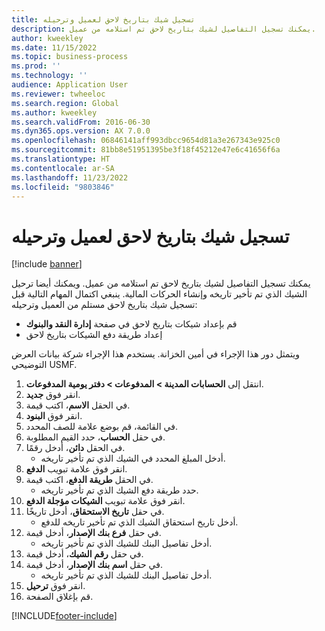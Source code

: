 ```yaml
---
title: تسجيل شيك بتاريخ لاحق لعميل وترحيله
description: يمكنك تسجيل التفاصيل لشيك بتاريخ لاحق تم استلامه من عميل.
author: kweekley
ms.date: 11/15/2022
ms.topic: business-process
ms.prod: ''
ms.technology: ''
audience: Application User
ms.reviewer: twheeloc
ms.search.region: Global
ms.author: kweekley
ms.search.validFrom: 2016-06-30
ms.dyn365.ops.version: AX 7.0.0
ms.openlocfilehash: 06846141aff993dbcc9654d81a3e267343e925c0
ms.sourcegitcommit: 81bb8e51951395be3f18f45212e47e6c41656f6a
ms.translationtype: HT
ms.contentlocale: ar-SA
ms.lasthandoff: 11/23/2022
ms.locfileid: "9803846"
---
```

# <a name="register-and-post-a-postdated-check-for-a-customer"></a>تسجيل شيك بتاريخ لاحق لعميل وترحيله

[!include [banner](../../includes/banner.md)]

يمكنك تسجيل التفاصيل لشيك بتاريخ لاحق تم استلامه من عميل. ويمكنك أيضا ترحيل الشيك الذي تم تأخير تاريخه وإنشاء الحركات المالية. ينبغي اكتمال المهام التالية قبل تسجيل شيك بتاريخ لاحق مستلم من العميل وترحيله:  
 - قم بإعداد شيكات بتاريخ لاحق‬ في صفحة **إدارة النقد والبنوك** 
 - إعداد طريقة دفع الشيكات بتاريخ لاحق   
  
 ويتمثل دور هذا الإجراء في أمين الخزانة. يستخدم هذا الإجراء شركة بيانات العرض التوضيحي USMF.

1. انتقل إلى **الحسابات المدينة > المدفوعات‬ > دفتر يومية المدفوعات**.
2. انقر فوق **جديد**.
3. في الحقل **الاسم**، اكتب قيمة.
4. انقر فوق **البنود**.
5. في القائمة، قم بوضع علامة للصف المحدد.
6. في حقل **الحساب**، حدد القيم المطلوبة.
7. في الحقل **دائن**، أدخل رقمًا.
    * أدخل المبلغ المحدد في الشيك الذي تم تأخير تاريخه.  
8. انقر فوق علامة تبويب **الدفع**.
9. في الحقل **طريقة الدفع**، اكتب قيمة.
    * حدد طريقة دفع الشيك الذي تم تأخير تاريخه.  
10. انقر فوق علامة تبويب **الشيكات مؤجلة الدفع‬**.
11. في حقل **تاريخ الاستحقاق**، أدخل تاريخًا.
    * أدخل تاريخ استحقاق الشيك الذي تم تأخير تاريخه للدفع.  
12. في حقل **فرع بنك الإصدار**، أدخل قيمة.
    * أدخل تفاصيل البنك للشيك الذي تم تأخير تاريخه.  
13. في حقل **رقم الشيك**، أدخل قيمة.
14. في حقل **اسم بنك الإصدار**، أدخل قيمة.
    * أدخل تفاصيل البنك للشيك الذي تم تأخير تاريخه.  
15. انقر فوق **ترحيل**.
16. قم بإغلاق الصفحة.



[!INCLUDE[footer-include](../../../includes/footer-banner.md)]
